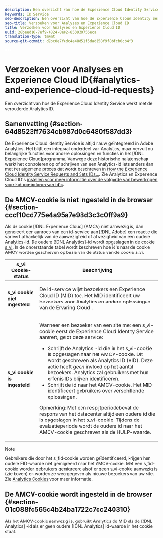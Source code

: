 ```yaml
---
description: Een overzicht van hoe de Experience Cloud Identity Service werkt met de verouderde Analytics ID.
keywords: ID Service
seo-description: Een overzicht van hoe de Experience Cloud Identity Service werkt met de verouderde Analytics ID.
seo-title: Verzoeken voor Analyses en Experience Cloud ID
title: Verzoeken voor Analyses en Experience Cloud ID
uuid: 28beed16-7ef9-4824-8e82-853930756eca
translation-type: tm+mt
source-git-commit: d2bc0e7fedc4e48d51f5dad158f9f8bfcb0cb4f3

---
```



# Verzoeken voor Analyses en Experience Cloud ID{#analytics-and-experience-cloud-id-requests}

Een overzicht van hoe de Experience Cloud Identity Service werkt met de verouderde Analytics ID.

## Samenvatting {#section-64d8523ff7634cb987d0c6480f587dd3}

De Experience Cloud Identity Service is altijd nauw geïntegreerd in Adobe Analytics. Het blijft een integraal onderdeel van Analytics, maar vervult nu belangrijke functies voor andere oplossingen en functies in het [!DNL Experience Cloud]programma. Vanwege deze historische nalatenschap werkt het controleren op of schrijven van een Analytics-id iets anders dan met het algemene proces dat wordt beschreven in [How the Experience Cloud Identity Service Requests and Sets IDs...](../../introduction/id-request.md#concept-2caacebb1d244402816760e9b8bcef6a). Zie Analytics en Experience Cloud ID&#39;s [instellen voor meer informatie over de volgorde van bewerkingen voor het controleren van id&#39;s](../../reference/analytics-reference/analytics-ids.md#concept-f381dd18ee184c6c8e48286937a161d6).

## De AMCV-cookie is niet ingesteld in de browser {#section-cccf10cd775e4a95a7e98d3c3c0ff9a9}

Als de cookie [!DNL Experience Cloud] (AMCV) niet aanwezig is, dan genereert een aanroep van een id-service aan [!DNL Adobe] een reactie die varieert afhankelijk van de aanwezigheid of afwezigheid van een oudere Analytics-id. De oudere [!DNL Analytics]-id wordt opgeslagen in de cookie [s_vi](https://docs.adobe.com/content/help/en/core-services/interface/ec-cookies/cookies-analytics.html). In de onderstaande tabel wordt beschreven hoe id&#39;s naar de cookie AMCV worden geschreven op basis van de status van de cookie s_vi.

<table id="table_DC85FECE26DD424E841BA1059AF1E57F"> 
 <thead> 
  <tr> 
   <th colname="col1" class="entry"> s_vi Cookie-status </th> 
   <th colname="col2" class="entry"> Beschrijving </th> 
  </tr> 
 </thead>
 <tbody> 
  <tr> 
   <td colname="col1"> <p> <b> s_vi cookie niet ingesteld</b> </p> </td> 
   <td colname="col2"> <p>De id-service wijst bezoekers een <span class="keyword"> Experience Cloud</span> ID (MID) toe. Het MID identificeert uw bezoekers voor <span class="keyword"> Analytics</span> en andere oplossingen van de <span class="keyword"> Ervaring Cloud</span> . </p> </td> 
  </tr> 
  <tr> 
   <td colname="col1"> <p> <b>s_vi cookie is ingesteld</b> </p> </td> 
   <td colname="col2"> <p>Wanneer een bezoeker van een site met een s_vi-cookie eerst de Experience Cloud Identity Service aantreft, geldt deze service: </p> 
    <ul id="ul_BE584810280D4874AF802A9247011787"> 
     <li id="li_AA395B09A3174AF78F3EC10053E2E4F5">Schrijft de <span class="keyword"> Analytics</span> -id die in het s_vi-cookie is opgeslagen naar het AMCV-cookie. Dit wordt geschreven als <span class="keyword"> Analytics</span> ID (AID). Deze actie heeft <i>geen</i> invloed op het aantal bezoekers. <span class="keyword"> Analytics</span> zal gebruikers met hun erfenis IDs blijven identificeren. </li> 
     <li id="li_8735DE21FEA542BA8024109B8FE1E2ED">Schrijft de id naar het AMCV-cookie. Het MID identificeert gebruikers over verschillende oplossingen. </li> 
    </ul> <p> <p>Opmerking: Met een <a href="../../reference/analytics-reference/grace-period.md" format="dita" scope="local"> respijtperiode</a>bevat de respons van het datacenter altijd een oudere id die is opgeslagen in het s_vi-cookie. Tijdens de evaluatieperiode wordt de oudere id naar het AMCV-cookie geschreven als de HULP-waarde. </p> </p> </td> 
  </tr> 
 </tbody> 
</table>

>[!NOTE]
>
>Gebruikers die door het s_fid-cookie worden geïdentificeerd, krijgen hun oudere FID-waarde niet gemigreerd naar het AMCV-cookie. Met een s_fid-cookie worden gebruikers gemigreerd alsof er geen s_vi-cookie aanwezig is (zie boven) en worden ze weergegeven als nieuwe bezoekers van uw site. Zie [Analytics Cookies](https://docs.adobe.com/content/help/en/core-services/interface/ec-cookies/cookies-analytics.html) voor meer informatie.

## De AMCV-cookie wordt ingesteld in de browser {#section-01c088fc565c4b24ba1722c7cc240310}

Als het AMCV-cookie aanwezig is, gebruikt Analytics de MID als de [!DNL Analytics] -id als er geen oudere [!DNL Analytics] id-waarde in het cookie staat.
